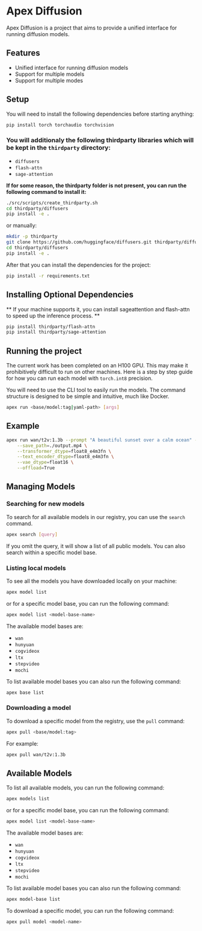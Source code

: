# Apex Diffusion

Apex Diffusion is a project that aims to provide a unified interface for running diffusion models.

## Features

- Unified interface for running diffusion models
- Support for multiple models
- Support for multiple modes

## Setup

You will need to install the following dependencies before starting anything:

```bash
pip install torch torchaudio torchvision
```

### You will additionaly the following thirdparty libraries which will be kept in the `thirdparty` directory:
- `diffusers`
- `flash-attn`
- `sage-attention`

**If for some reason, the thirdparty folder is not present, you can run the following command to install it:**

```bash
./src/scripts/create_thirdparty.sh
cd thirdparty/diffusers
pip install -e .
```

or manually:

```bash
mkdir -p thirdparty
git clone https://github.com/huggingface/diffusers.git thirdparty/diffusers
cd thirdparty/diffusers
pip install -e .
```

After that you can install the dependencies for the project:

```bash
pip install -r requirements.txt
```

## Installing Optional Dependencies
** If your machine supports it, you can install sageattention and flash-attn to speed up the inference process. **

```bash
pip install thirdparty/flash-attn
pip install thirdparty/sage-attention
```

## Running the project
The current work has been completed on an H100 GPU. This may make it prohibitively difficult to run on other machines. 
Here is a step by step guide for how you can run each model with `torch.int8` precision.

You will need to use the CLI tool to easily run the models. The command structure is designed to be simple and intuitive, much like Docker.

```bash
apex run <base/model:tag|yaml-path> [args]
```

## Example

```bash
apex run wan/t2v:1.3b --prompt "A beautiful sunset over a calm ocean" --duration 16f --num-videos 1 --seed 42 --offload=True \
    --save_path=./output.mp4 \
    --transformer_dtype=float8_e4m3fn \
    --text_encoder_dtype=float8_e4m3fn \
    --vae_dtype=float16 \
    --offload=True
```

## Managing Models

### Searching for new models
To search for all available models in our registry, you can use the `search` command.

```bash
apex search [query]
```
If you omit the query, it will show a list of all public models. You can also search within a specific model base.

### Listing local models

To see all the models you have downloaded locally on your machine:

```bash
apex model list
```
or for a specific model base, you can run the following command:

```bash
apex model list <model-base-name>
```

The available model bases are:
- `wan`
- `hunyuan`
- `cogvideox`
- `ltx`
- `stepvideo`
- `mochi`

To list available model bases you can also run the following command:
```bash
apex base list
```

### Downloading a model

To download a specific model from the registry, use the `pull` command:

```bash
apex pull <base/model:tag>
```

For example:
```bash
apex pull wan/t2v:1.3b
```

## Available Models

To list all available models, you can run the following command:

```bash
apex models list
```
or for a specific model base, you can run the following command:

```bash
apex model list <model-base-name>
```

The available model bases are:
- `wan`
- `hunyuan`
- `cogvideox`
- `ltx`
- `stepvideo`
- `mochi`

To list available model bases you can also run the following command:
```bash
apex model-base list
```

To download a specific model, you can run the following command:

```bash
apex pull model <model-name>
```
